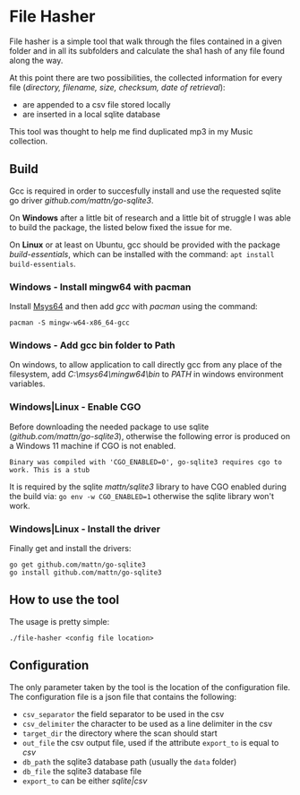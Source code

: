 # File Hasher

File hasher is a simple tool that walk through the files contained in a given folder and in all its subfolders and calculate the sha1 hash of any file found along the way.

At this point there are two possibilities, the collected information for every file (*directory, filename, size, checksum, date of retrieval*):
- are appended to a csv file stored locally
- are inserted in a local sqlite database 

This tool was thought to help me find duplicated mp3 in my Music collection. 

## Build

Gcc is required in order to succesfully install and use the requested sqlite go driver *github.com/mattn/go-sqlite3*. 

On **Windows** after a little bit of research and a little bit of struggle I was able to build the package, the listed below fixed the issue for me.

On **Linux** or at least on Ubuntu, gcc should be provided with the package *build-essentials*, which can be installed with the command: `apt install build-essentials`.

### Windows - Install  mingw64 with pacman

Install [Msys64][mysis] and then add *gcc* with *pacman* using the command: 
```
pacman -S mingw-w64-x86_64-gcc
```

### Windows - Add gcc bin folder to Path

On windows, to allow application to call directly gcc from any place of the filesystem, add *C:\msys64\mingw64\bin* to *PATH* in windows environment variables.

### Windows|Linux - Enable CGO

Before downloading the needed package to use sqlite (*github.com/mattn/go-sqlite3*), otherwise the following error is produced on a Windows 11 machine if CGO is not enabled.
```
Binary was compiled with 'CGO_ENABLED=0', go-sqlite3 requires cgo to work. This is a stub
```

It is required by the sqlite *mattn/sqlite3* library to have CGO enabled during the build via: `go env -w CGO_ENABLED=1`  otherwise the sqlite library won't work.

### Windows|Linux - Install the driver

Finally get and install the drivers:

```
go get github.com/mattn/go-sqlite3
go install github.com/mattn/go-sqlite3
```

## How to use the tool
The usage is pretty simple:

`./file-hasher <config file location>`

## Configuration
The only parameter taken by the tool is the location of the configuration file. The configuration file is a json file that contains the following:

- `csv_separator` the field separator to be used in the csv
- `csv_delimiter` the character to be used as a line delimiter in the csv
- `target_dir` the directory where the scan should start
- `out_file` the csv output file, used if the attribute `export_to` is equal to *csv*  
- `db_path` the sqlite3 database path (usually the `data` folder)
- `db_file` the sqlite3 database file
- `export_to` can be either *sqlite|csv*


[mysis]: https://www.msys2.org/